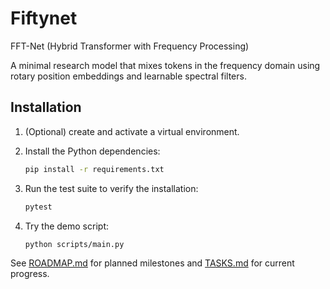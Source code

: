 # Fiftynet
FFT-Net (Hybrid Transformer with Frequency Processing)

A minimal research model that mixes tokens in the frequency domain using rotary position embeddings and learnable spectral filters.

## Installation

1. (Optional) create and activate a virtual environment.
2. Install the Python dependencies:

   ```bash
   pip install -r requirements.txt
   ```

3. Run the test suite to verify the installation:

   ```bash
   pytest
   ```

4. Try the demo script:

   ```bash
   python scripts/main.py
   ```

See [ROADMAP.md](ROADMAP.md) for planned milestones and [TASKS.md](TASKS.md) for current progress.
